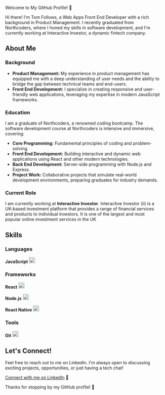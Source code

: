 Welcome to My GitHub Profile! 👋

Hi there! I'm Tom Follows, a Web Apps Front End Developer with a rich background in Product Management. I recently graduated from Northcoders, where I honed my skills in software development, and I'm currently working at Interactive Investor, a dynamic fintech company.

## About Me

### Background
- **Product Management:** My experience in product management has equipped me with a deep understanding of user needs and the ability to bridge the gap between technical teams and end-users.
- **Front End Development:** I specialize in creating responsive and user-friendly web applications, leveraging my expertise in modern JavaScript frameworks.

### Education
I am a graduate of Northcoders, a renowned coding bootcamp. The software development course at Northcoders is intensive and immersive, covering:
- **Core Programming:** Fundamental principles of coding and problem-solving.
- **Front End Development:** Building interactive and dynamic web applications using React and other modern technologies.
- **Back End Development:** Server-side programming with Node.js and Express.
- **Project Work:** Collaborative projects that simulate real-world development environments, preparing graduates for industry demands.

### Current Role
I am currently working at **Interactive Investor**. Interactive Investor (ii) is a UK-based investment platform that provides a range of financial services and products to individual investors. It is one of the largest and most popular online investment services in the UK
## Skills

### Languages
**JavaScript** <img src="https://upload.wikimedia.org/wikipedia/commons/6/6a/JavaScript-logo.png" alt="JavaScript Logo" width="20" height="20" />

### Frameworks
**React** <img src="https://upload.wikimedia.org/wikipedia/commons/a/a7/React-icon.svg" alt="React Logo" width="20" height="20" />

**Node.js** <img src="https://upload.wikimedia.org/wikipedia/commons/d/d9/Node.js_logo.svg" alt="Node.js Logo" width="20" height="20" />

**React Native** <img src="https://upload.wikimedia.org/wikipedia/commons/a/a7/React-icon.svg" alt="React Native Logo" width="20" height="20" />

### Tools
**Git** <img src="https://upload.wikimedia.org/wikipedia/commons/e/e0/Git-logo.svg" alt="Git Logo" width="20" height="20" />



## Let's Connect!
Feel free to reach out to me on LinkedIn. I'm always open to discussing exciting projects, opportunities, or just having a tech chat!

[Connect with me on LinkedIn](https://www.linkedin.com/in/tom-follows/) 🌟

Thanks for stopping by my GitHub profile! 🚀

